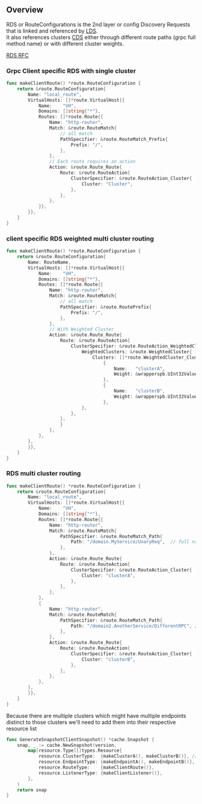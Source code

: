 ## Overview
RDS or RouteConfigurations is the 2nd layer or config Discovery Requests that is linked and referenced by [LDS](/cmd/echo/xds/LEARNING_README/LDS_README/Client_LDS_README.md).  
It also references clusters [CDS](/cmd/echo/xds/LEARNING_README/CDS_README/Client_CDS_README.md) either through different route paths (grpc full method name) or with different cluster weights.  

[RDS RFC](https://github.com/grpc/proposal/blob/master/A27-xds-global-load-balancing.md#rds)  

### Grpc Client specific RDS with single cluster
```go
func makeClientRoute() *route.RouteConfiguration {
	return &route.RouteConfiguration{
		Name: "local_route",
		VirtualHosts: []*route.VirtualHost{{
			Name:    "VH",
			Domains: []string{"*"},
			Routes: []*route.Route{{
				Name: "http-router",
				Match: &route.RouteMatch{
                    // all match
					PathSpecifier: &route.RouteMatch_Prefix{
						Prefix: "/",
					},
				},
                // Each route requires an action
				Action: &route.Route_Route{
					Route: &route.RouteAction{
						ClusterSpecifier: &route.RouteAction_Cluster{
							Cluster: "Cluster",
						},
					},
				},
			}},
		}},
	}
}
```

### client specific RDS weighted multi cluster routing
```go
func makeClientRoute() *route.RouteConfiguration {
	return &route.RouteConfiguration{
		Name: RouteName,
		VirtualHosts: []*route.VirtualHost{{
			Name:    "VH",
			Domains: []string{"*"},
			Routes: []*route.Route{{
				Name: "http-router",
				Match: &route.RouteMatch{
                    // all match
					PathSpecifier: &route.RoutePrefix{
						Prefix: "/",
					},
				},
                // With Weighted Cluster
				Action: &route.Route_Route{
					Route: &route.RouteAction{
    					ClusterSpecifier: &route.RouteAction_WeightedClusters{
        					WeightedClusters: &route.WeightedCluster{
            					Clusters: []*route.WeightedCluster_ClusterWeight{
                					{
                    					Name:   "clusterA",
                    					Weight: &wrapperspb.UInt32Value{Value: 70},
                					},
                					{
                    					Name:   "clusterB",
                    					Weight: &wrapperspb.UInt32Value{Value: 30},
                					},
            				},
        				},
    				},
					}
				},
			},
		},
		}},
	}
}
```

### RDS multi cluster routing
```go
func makeClientRoute() *route.RouteConfiguration {
	return &route.RouteConfiguration{
		Name: "local_route",
		VirtualHosts: []*route.VirtualHost{{
			Name:    "VH",
			Domains: []string{"*"},
			Routes: []*route.Route{{
				Name: "http-router",
				Match: &route.RouteMatch{
					PathSpecifier: &route.RouteMatch_Path{
						Path: "/domain.MyService/UnaryReq",  // full name path of grpc service proto, /package.grpcservice/rpc
					},
				},
				Action: &route.Route_Route{
					Route: &route.RouteAction{
						ClusterSpecifier: &route.RouteAction_Cluster{
							Cluster: "clusterA",
						},
					},
				},
			},
			{
				Name: "http-router",
				Match: &route.RouteMatch{
					PathSpecifier: &route.RouteMatch_Path{
						Path: "/domain2.AnotherService/DifferentRPC", // full name path of grpc service proto
					},
				},
				Action: &route.Route_Route{
					Route: &route.RouteAction{
						ClusterSpecifier: &route.RouteAction_Cluster{
							Cluster: "clusterB",
						},
					},
				},
			},
		},
		}},
	}
}
```
  
Because there are multiple clusters which might have multiple endpoints distinct to those clusters we'll need to add them into their respective resource list
```go
func GenerateSnapshotClientSnapshot() *cache.Snapshot {
	snap, _ := cache.NewSnapshot(version,
		map[resource.Type][]types.Resource{
			resource.ClusterType:  {makeClusterA(), makeClusterB()}, // 2 resources
			resource.EndpointType: {makeEndpointA(), makeEndpointB()}, // 2 resources
			resource.RouteType:    {makeClientRoute()},
			resource.ListenerType: {makeClientListener()},
		},
	)
	return snap
}
```